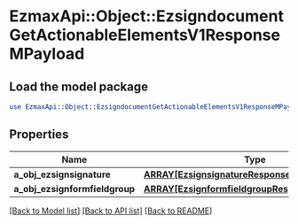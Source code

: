 # EzmaxApi::Object::EzsigndocumentGetActionableElementsV1ResponseMPayload

## Load the model package
```perl
use EzmaxApi::Object::EzsigndocumentGetActionableElementsV1ResponseMPayload;
```

## Properties
Name | Type | Description | Notes
------------ | ------------- | ------------- | -------------
**a_obj_ezsignsignature** | [**ARRAY[EzsignsignatureResponseCompound]**](EzsignsignatureResponseCompound.md) |  | 
**a_obj_ezsignformfieldgroup** | [**ARRAY[EzsignformfieldgroupResponseCompound]**](EzsignformfieldgroupResponseCompound.md) |  | 

[[Back to Model list]](../README.md#documentation-for-models) [[Back to API list]](../README.md#documentation-for-api-endpoints) [[Back to README]](../README.md)


